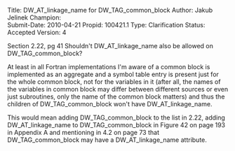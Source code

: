 Title:       DW_AT_linkage_name for DW_TAG_common_block
Author:      Jakub Jelinek
Champion:    
Submit-Date: 2010-04-21
Propid:      100421.1
Type:        Clarification
Status:      Accepted
Version:     4

Section 2.22, pg 41
Shouldn't DW_AT_linkage_name also be allowed on DW_TAG_common_block?

At least in all Fortran implementations I'm aware of a common block is implemented as 
an aggregate and a symbol table entry is present just for the whole common block, not for 
the variables in it (after all, the names of the variables in common block may differ between 
different sources or even just subroutines, only the name of the common block matters) and 
thus the children of DW_TAG_common_block won't have DW_AT_linkage_name.

This would mean adding DW_TAG_common_block to the list in 2.22, adding DW_AT_linkage_name 
to DW_TAG_common_block in Figure 42 on page 193 in Appendix A and mentioning in 4.2 on page 73 that 
DW_TAG_common_block may have a DW_AT_linkage_name attribute.
